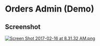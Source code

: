 # Orders Admin (Demo)
## Screenshot
[![Screen Shot 2017-02-16 at 8.31.32 AM.png](https://s12.postimg.org/7kc5872rh/Screen_Shot_2017_02_16_at_8_31_32_AM.png)](https://postimg.org/image/huek7fsmx/)
